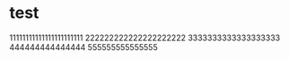 # test
11111111111111111111111
222222222222222222222
3333333333333333333
444444444444444
555555555555555